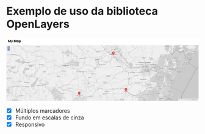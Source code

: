 # Exemplo de uso da biblioteca OpenLayers
![map](https://github.com/RafaelCecchin/openlayers-example/blob/master/assets/images/screenshot.png?raw=true)

 - [x] Múltiplos marcadores
 - [x] Fundo em escalas de cinza
 - [x] Responsivo
